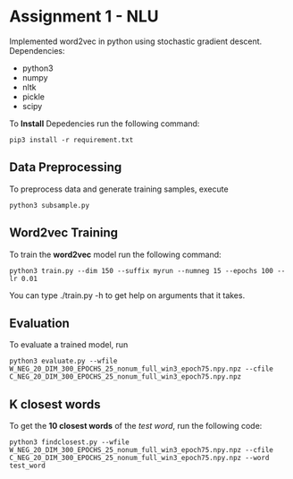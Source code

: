 # Assignment 1 - NLU

Implemented word2vec in python using stochastic gradient descent. Dependencies:

- python3
- numpy
- nltk
- pickle
- scipy

To **Install** Depedencies run the following command:
```
pip3 install -r requirement.txt
```
## Data Preprocessing
To preprocess data and generate training samples, execute
```
python3 subsample.py
```
## Word2vec Training
To train the **word2vec** model run the following command:
```
python3 train.py --dim 150 --suffix myrun --numneg 15 --epochs 100 --lr 0.01
```

You can type ./train.py -h to get help on arguments that it takes.

## Evaluation

To evaluate a trained model, run 
```
python3 evaluate.py --wfile W_NEG_20_DIM_300_EPOCHS_25_nonum_full_win3_epoch75.npy.npz --cfile C_NEG_20_DIM_300_EPOCHS_25_nonum_full_win3_epoch75.npy.npz
```

## K closest words
To get the **10 closest words** of the *test word*, run the following code:
```
python3 findclosest.py --wfile W_NEG_20_DIM_300_EPOCHS_25_nonum_full_win3_epoch75.npy.npz --cfile C_NEG_20_DIM_300_EPOCHS_25_nonum_full_win3_epoch75.npy.npz --word test_word
```
